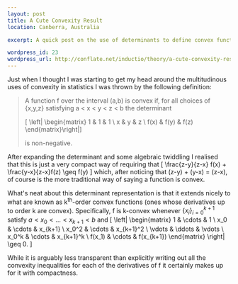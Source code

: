 ```yaml
--- 
layout: post
title: A Cute Convexity Result
location: Canberra, Australia

excerpt: A quick post on the use of determinants to define convex functions.

wordpress_id: 23
wordpress_url: http://conflate.net/inductio/theory/a-cute-convexity-result/
---
```

Just when I thought I was starting to get my head around the multitudinous uses of convexity in statistics I was thrown by the following definition:

> A function f over the interval (a,b) is convex if, for all choices of {x,y,z} 
> satisfying a < x < y < z < b the determinant 
>
> \[ \left| \begin{matrix} 1 & 1 & 1 \\ x & y & z \\ f(x) & f(y) & f(z) \end{matrix}\right|\]
>
> is non-negative.

After expanding the determinant and some algebraic twiddling I realised that this is just a very compact way of requiring that
\[
	\frac{z-y}{z-x} f(x) + \frac{y-x}{z-x}f(z) \geq f(y)
\] 
which, after noticing that (z-y) + (y-x) = (z-x), of course is the more traditional way of saying a function is convex.

What's neat about this determinant representation is that it extends nicely to what are known as k<sup>th</sup>-order convex functions (ones whose derivatives up to order k are convex). Specifically, f is k-convex whenever $\{x_i\}_{i=0}^{k+1}$ satisfy $a < x_0 < \ldots < x_{k+1} < b$ and 
\[
\left| 
       \begin{matrix}
          1    & \cdots & 1 \\ 
          x_0 & \cdots & x_{k+1} \\ 
          x_0^2 & \cdots & x_{k+1}^2 \\
          \vdots & \ddots & \vdots \\
          x_0^k & \cdots & x_{k+1}^k \\
          f(x_1) &  \cdots & f(x_{k+1}) 
     \end{matrix} \right| \geq 0.
\]

While it is arguably less transparent than explicitly writing out all the convexity inequalities for each of the derivatives of f it certainly makes up for it with compactness.